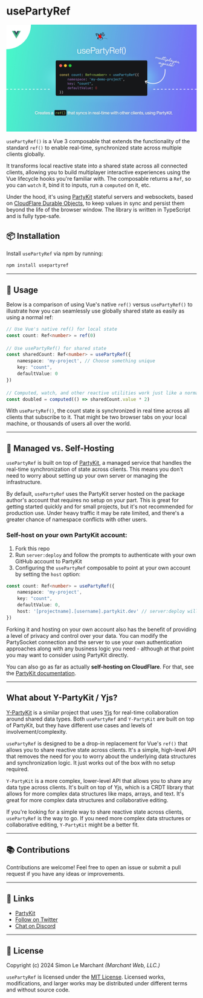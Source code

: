 # usePartyRef

![usePartyRef](https://github.com/marchantweb/usePartyRef/raw/main/cover.jpg)

`usePartyRef()` is a Vue 3 composable that extends the functionality of the standard `ref()` to enable real-time,
synchronized state across multiple clients globally.

It transforms local reactive state into a shared state across all connected clients, allowing you to
build multiplayer interactive experiences using the Vue lifecycle hooks you're familiar with. The composable returns a `Ref`, so you
can `watch` it, bind it to inputs, run a `computed` on it, etc.

Under the hood, it's using [PartyKit](https://www.partykit.io/) stateful servers and websockets, based
on [CloudFlare Durable Objects](https://developers.cloudflare.com/durable-objects/), to keep values in sync and persist them beyond the life of the browser window. The library is written in TypeScript and is fully type-safe.

## 📦 Installation

Install `usePartyRef` via npm by running:

```bash
npm install usepartyref
```

---

## 🚀 Usage

Below is a comparison of using Vue's native `ref()` versus `usePartyRef()` to illustrate how you can seamlessly use
globally shared state as easily as using a normal ref:

```ts
// Use Vue's native ref() for local state
const count: Ref<number> = ref(0)

// Use usePartyRef() for shared state
const sharedCount: Ref<number> = usePartyRef({
    namespace: 'my-project', // Choose something unique
    key: "count",
    defaultValue: 0
})

// Computed, watch, and other reactive utilities work just like a normal ref
const doubled = computed(() => sharedCount.value * 2)
```

With `usePartyRef()`, the count state is synchronized in real time across all clients that subscribe to it. That might
be two browser tabs on your local machine, or thousands of users all over the world.

---

## 🎈 Managed vs. Self-Hosting

`usePartyRef` is built on top of [PartyKit](https://www.partykit.io/), a managed service that handles the real-time
synchronization of state across clients. This means you don't need to worry about setting up your own server or managing
the infrastructure.

By default, `usePartyRef` uses the PartyKit server hosted on the package author's account that requires no setup on your part. This is great for getting started quickly and for small projects, but it's not recommended for production use. Under heavy traffic it may be rate limited, and there's a greater chance of namespace conflicts with other users.

### Self-host on your own PartyKit account:

1. Fork this repo
2. Run `server:deploy` and follow the prompts to authenticate with your own GitHub account to PartyKit
3. Configuring the `usePartyRef` composable to point at your own account by setting the `host` option:

```ts
const count: Ref<number> = usePartyRef({
    namespace: 'my-project',
    key: "count",
    defaultValue: 0,
    host: '[projectname].[username].partykit.dev' // server:deploy will give you this URL
})
```
Forking it and hosting on your own account also has the benefit of providing a level of privacy and control over your data. You can modify the PartySocket connection and the server to use your own authentication approaches along with any business logic you need - although at that point you may want to consider using PartyKit directly.

You can also go as far as actually **self-hosting on CloudFlare**. For that, see
the [PartyKit documentation](https://docs.partykit.io/guides/deploy-to-cloudflare/).

---

## What about Y-PartyKit / Yjs?

[Y-PartyKit](https://docs.partykit.io/reference/y-partykit-api/) is a similar project that uses [Yjs](https://yjs.dev/) for real-time collaboration around shared data types. Both `usePartyRef` and `Y-PartyKit` are built on top of PartyKit, but they have different use cases and levels of involvement/complexity.

`usePartyRef` is designed to be a drop-in replacement for Vue's `ref()` that allows you to share reactive state across clients. It's a simple, high-level API that removes the need for you to worry about the underlying data structures and synchronization logic. It just works out of the box with no setup required.

`Y-PartyKit` is a more complex, lower-level API that allows you to share any data type across clients. It's built on top of Yjs, which is a CRDT library that allows for more complex data structures like maps, arrays, and text. It's great for more complex data structures and collaborative editing.

If you're looking for a simple way to share reactive state across clients, `usePartyRef` is the way to go. If you need more complex data structures or collaborative editing, `Y-PartyKit` might be a better fit.

---

## 📚 Contributions

Contributions are welcome! Feel free to open an issue or submit a pull request if you have any ideas or improvements.

---

## 🔗 Links

- [PartyKit](https://partykit.io/)
- [Follow on Twitter](https://twitter.com/marchantweb)
- [Chat on Discord](https://discord.gg/hKyfDAddsK)

---

## 📄 License

Copyright (c) 2024 Simon Le Marchant _(Marchant Web, LLC.)_

`usePartyRef` is licensed under the [MIT License](https://github.com/vuexyz/vuexyz/blob/main/LICENSE). Licensed works,
modifications, and larger works may be distributed under different terms and without source code.
